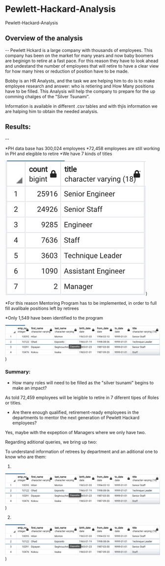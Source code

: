 # Pewlett-Hackard-Analysis
Pewlett-Hackard-Analysis

## Overview of the analysis
--
Pewlett Hckard is a large company with thousands of employees. This company has been on the market for many years and now baby boomers are beginign to retire at a fast pace. For this reason they have to look ahead and undestand the number of employees that will retire to have a clear view for how many hires or reduction of position have to be made. 

Bobby is an HR Analysts, and the task we are helping him to do is to make employee research and answer: who is retiering and How Many positions have to be filled. This Analysis will help the company to prepare for the up comming chalges of the "Silver Tsunami".

Information is available in different .csv tables and with thjis information we are halping him to obtain the needed analysis.

## Results:
--

*PH data base has 300,024 employees
*72,458 employees are still working in PH and elegible to retire
*We have 7 kinds of titles 

![Ret](/Images/retiring%20titles.png))

*For this reason Mentoring Program has to be implemented, in order to full fill avalibale positions left by retirees

*Only 1,549 have been identified to the program

![Ment](/Images/Mentorship%20Program.png))

### Summary:

* How many roles will need to be filled as the "silver tsunami" begins to make an impact?

As told 72,459 employees will be leigible to retire in 7 diferent tipes of Roles or titles.

* Are there enough qualified, retirement-ready employees in the departments to mentor the next generation of Pewlett Hackard employees?

Yes, maybe with the expeption of Managers where we only have two.

Regarding aditional queries, we bring up two:

To understand information of retrees by department and an aditional one to know who are them:

1.

![Ment](/Images/Mentorship%20Program.png))

2.

![Ment](/Images/Mentorship%20Program.png))








